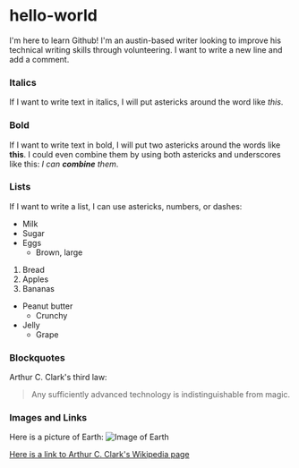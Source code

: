 # hello-world
I'm here to learn Github!
I'm an austin-based writer looking to improve his technical writing skills through volunteering.
I want to write a new line and add a comment.
### Italics
If I want to write text in italics, I will put astericks around the word like *this*.
### Bold
If I want to write text in bold, I will put two astericks around the words like **this**. I could even combine them by using both astericks and underscores like this: _I can **combine** them_.
### Lists
If I want to write a list, I can use astericks, numbers, or dashes:
* Milk
* Sugar
* Eggs
  * Brown, large
1. Bread
2. Apples
3. Bananas
- Peanut butter
  - Crunchy
- Jelly
  - Grape
### Blockquotes
Arthur C. Clark's third law:
> Any sufficiently advanced technology is indistinguishable from magic.
### Images and Links
Here is a picture of Earth:
![Image of Earth](https://upload.wikimedia.org/wikipedia/commons/thumb/9/97/The_Earth_seen_from_Apollo_17.jpg/220px-The_Earth_seen_from_Apollo_17.jpg)

[Here is a link to Arthur C. Clark's Wikipedia page](https://en.wikipedia.org/wiki/Arthur_C._Clarke)
